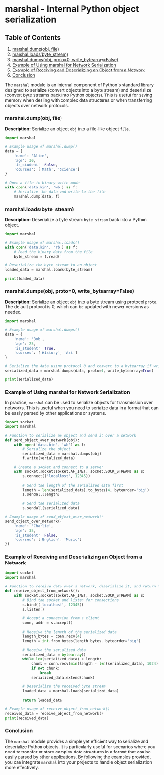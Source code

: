 # marshal - Internal Python object serialization
## Table of Contents

1. [marshal.dump(obj, file)](#marshaldumpobj-file)
2. [marshal.loads(byte_stream)](#marshalloadsbyte_stream)
3. [marshal.dumps(obj, proto=0, write_bytearray=False)](#marshaldumpsobj-proto0-write_bytearrayfalse)
4. [Example of Using marshal for Network Serialization](#example-of-using-marshal-for-network-serialization)
5. [Example of Receiving and Deserializing an Object from a Network](#example-of-receiving-and-deserializing-an-object-from-a-network)
6. [Conclusion](#conclusion)



The `marshal` module is an internal component of Python's standard library designed to serialize (convert objects into a byte stream) and deserialize (convert byte streams back into Python objects). This is useful for saving memory when dealing with complex data structures or when transferring objects over network protocols.

### marshal.dump(obj, file)

**Description:** Serialize an object `obj` into a file-like object `file`.

```python
import marshal

# Example usage of marshal.dump()
data = {
    'name': 'Alice',
    'age': 30,
    'is_student': False,
    'courses': ['Math', 'Science']
}

# Open a file in binary write mode
with open('data.bin', 'wb') as f:
    # Serialize the data and write to the file
    marshal.dump(data, f)
```

### marshal.loads(byte_stream)

**Description:** Deserialize a byte stream `byte_stream` back into a Python object.

```python
import marshal

# Example usage of marshal.loads()
with open('data.bin', 'rb') as f:
    # Read the binary data from the file
    byte_stream = f.read()

# Deserialize the byte stream to an object
loaded_data = marshal.loads(byte_stream)

print(loaded_data)
```

### marshal.dumps(obj, proto=0, write_bytearray=False)

**Description:** Serialize an object `obj` into a byte stream using protocol `proto`. The default protocol is 0, which can be updated with newer versions as needed.

```python
import marshal

# Example usage of marshal.dumps()
data = {
    'name': 'Bob',
    'age': 25,
    'is_student': True,
    'courses': ['History', 'Art']
}

# Serialize the data using protocol 0 and convert to a bytearray if write_bytearray is True
serialized_data = marshal.dumps(data, proto=0, write_bytearray=True)

print(serialized_data)
```

### Example of Using marshal for Network Serialization

In practice, `marshal` can be used to serialize objects for transmission over networks. This is useful when you need to serialize data in a format that can be easily parsed by other applications or systems.

```python
import socket
import marshal

# Function to serialize an object and send it over a network
def send_object_over_network(obj):
    with open('data.bin', 'wb') as f:
        # Serialize the object
        serialized_data = marshal.dumps(obj)
        f.write(serialized_data)

    # Create a socket and connect to a server
    with socket.socket(socket.AF_INET, socket.SOCK_STREAM) as s:
        s.connect(('localhost', 12345))
        
        # Send the length of the serialized data first
        length = len(serialized_data).to_bytes(4, byteorder='big')
        s.sendall(length)
        
        # Send the serialized data
        s.sendall(serialized_data)

# Example usage of send_object_over_network()
send_object_over_network({
    'name': 'Charlie',
    'age': 35,
    'is_student': False,
    'courses': ['English', 'Music']
})
```

### Example of Receiving and Deserializing an Object from a Network

```python
import socket
import marshal

# Function to receive data over a network, deserialize it, and return the object
def receive_object_from_network():
    with socket.socket(socket.AF_INET, socket.SOCK_STREAM) as s:
        # Bind the socket and listen for connections
        s.bind(('localhost', 12345))
        s.listen()
        
        # Accept a connection from a client
        conn, addr = s.accept()
        
        # Receive the length of the serialized data
        length_bytes = conn.recv(4)
        length = int.from_bytes(length_bytes, byteorder='big')
        
        # Receive the serialized data
        serialized_data = bytearray()
        while len(serialized_data) < length:
            chunk = conn.recv(min(length - len(serialized_data), 1024))
            if not chunk:
                break
            serialized_data.extend(chunk)
        
        # Deserialize the received byte stream
        loaded_data = marshal.loads(serialized_data)
        
        return loaded_data

# Example usage of receive_object_from_network()
received_data = receive_object_from_network()
print(received_data)
```

### Conclusion

The `marshal` module provides a simple yet efficient way to serialize and deserialize Python objects. It is particularly useful for scenarios where you need to transfer or store complex data structures in a format that can be easily parsed by other applications. By following the examples provided, you can integrate `marshal` into your projects to handle object serialization more effectively.
